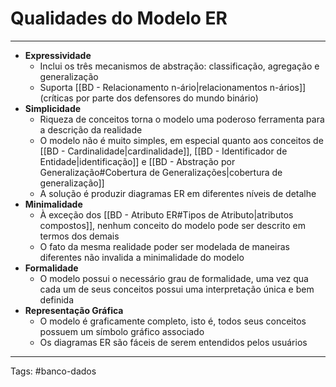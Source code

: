 
# Qualidades do Modelo ER

---

- **Expressividade**
	- Inclui os três mecanismos de abstração: classificação, agregação e generalização
	- Suporta [[BD - Relacionamento n-ário|relacionamentos n-ários]] (críticas por parte dos defensores do mundo binário)
- **Simplicidade**
	- Riqueza de conceitos torna o modelo uma poderoso ferramenta para a descrição da realidade
	- O modelo não é muito simples, em especial quanto aos conceitos de [[BD - Cardinalidade|cardinalidade]], [[BD - Identificador de Entidade|identificação]] e [[BD - Abstração por Generalização#Cobertura de Generalizações|cobertura de generalização]] 
	- A solução é produzir diagramas ER em diferentes níveis de detalhe
- **Minimalidade**
	- À exceção dos [[BD - Atributo ER#Tipos de Atributo|atributos compostos]], nenhum conceito do modelo pode ser descrito em termos dos demais
	- O fato da mesma realidade poder ser modelada de maneiras diferentes não invalida a minimalidade do modelo
- **Formalidade**
	- O modelo possui o necessário grau de formalidade, uma vez qua cada um de seus conceitos possui uma interpretação única e bem definida
- **Representação Gráfica**
	- O modelo é graficamente completo, isto é, todos seus conceitos possuem um símbolo gráfico associado
	- Os diagramas ER são fáceis de serem entendidos pelos usuários


---

Tags: #banco-dados

